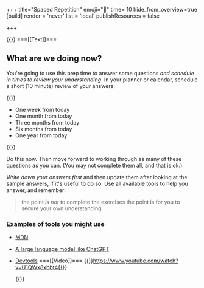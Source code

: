 +++
title="Spaced Repetition"
emoji="🔁"
time= 10
hide_from_overview=true
[build]
  render = 'never'
  list = 'local'
  publishResources = false

+++

{{<tabs name="Scheduled check-ins">}}
===[[Text]]===

## What are we doing now?

You're going to use this prep time to answer some questions _and schedule in times to review your understanding_. In your planner or calendar, schedule a short (10 minute) review of your answers:

{{<note type="tip" title="Space at increasing intervals">}}

- One week from today
- One month from today
- Three months from today
- Six months from today
- One year from today

{{</note>}}

Do this now. Then move forward to working through as many of these questions as you can. (You may not complete them all, and that is ok.)

_Write down your answers first_ and then update them after looking at the sample answers, if it's useful to do so. Use all available tools to help you answer, and remember:

> the point _is not_ to complete the exercises
> the point is for you to secure your own understanding

### Examples of tools you might use

- [MDN](https://developer.mozilla.org/en-US/docs/Learn/CSS)
- [A large language model like ChatGPT](https://chat.openai.com/)
- [Devtools](https://developer.chrome.com/docs/devtools/)
  ===[[Video]]===
  {{<youtube>}}https://www.youtube.com/watch?v=U1QWx8xbbt4{{</youtube>}}

  {{</tabs>}}
